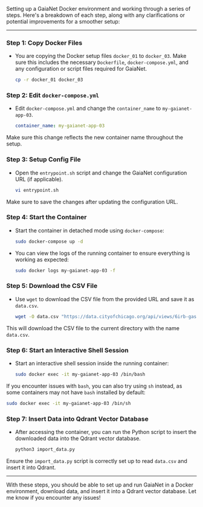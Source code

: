 Setting up a GaiaNet Docker environment and working through a series of steps. Here's a breakdown of each step, along with any clarifications or potential improvements for a smoother setup:

---

### **Step 1: Copy Docker Files**

- You are copying the Docker setup files `docker_01` to `docker_03`. Make sure this includes the necessary `Dockerfile`, `docker-compose.yml`, and any configuration or script files required for GaiaNet.
  
  ```bash
  cp -r docker_01 docker_03
  ```

### **Step 2: Edit `docker-compose.yml`**

- Edit `docker-compose.yml` and change the `container_name` to `my-gaianet-app-03`.

  ```yaml
  container_name: my-gaianet-app-03
  ```

Make sure this change reflects the new container name throughout the setup.

### **Step 3: Setup Config File**

- Open the `entrypoint.sh` script and change the GaiaNet configuration URL (if applicable).

  ```bash
  vi entrypoint.sh
  ```

Make sure to save the changes after updating the configuration URL.

### **Step 4: Start the Container**

- Start the container in detached mode using `docker-compose`:

  ```bash
  sudo docker-compose up -d
  ```

- You can view the logs of the running container to ensure everything is working as expected:

  ```bash
  sudo docker logs my-gaianet-app-03 -f
  ```

### **Step 5: Download the CSV File**

- Use `wget` to download the CSV file from the provided URL and save it as `data.csv`.

  ```bash
  wget -O data.csv "https://data.cityofchicago.org/api/views/6irb-gasv/rows.csv?accessType=DOWNLOAD"
  ```

This will download the CSV file to the current directory with the name `data.csv`.

### **Step 6: Start an Interactive Shell Session**

- Start an interactive shell session inside the running container:

  ```bash
  sudo docker exec -it my-gaianet-app-03 /bin/bash
  ```

If you encounter issues with `bash`, you can also try using `sh` instead, as some containers may not have `bash` installed by default:

  ```bash
  sudo docker exec -it my-gaianet-app-03 /bin/sh
  ```

### **Step 7: Insert Data into Qdrant Vector Database**

- After accessing the container, you can run the Python script to insert the downloaded data into the Qdrant vector database.

  ```bash
  python3 import_data.py
  ```

Ensure the `import_data.py` script is correctly set up to read `data.csv` and insert it into Qdrant.

---

With these steps, you should be able to set up and run GaiaNet in a Docker environment, download data, and insert it into a Qdrant vector database. Let me know if you encounter any issues!
